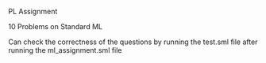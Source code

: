 PL Assignment 

10 Problems on Standard ML

Can check the correctness of the questions by running the test.sml file after running the ml_assignment.sml file

